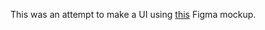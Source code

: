This was an attempt to make a UI using [this](https://www.figma.com/design/gNEVE27fHg9zl4sguGYc8E/Dokterian---Doctor-Appointment-Mobile-App-(Community)?node-id=1-9&t=KNdDJPzC3r8LotHg-0) Figma mockup.
